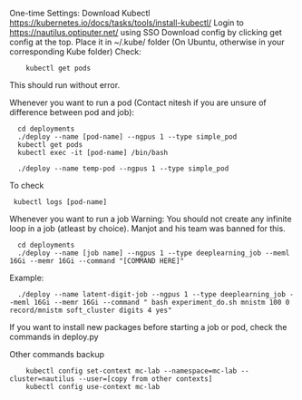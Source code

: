 One-time Settings:
Download Kubectl https://kubernetes.io/docs/tasks/tools/install-kubectl/
Login to https://nautilus.optiputer.net/ using SSO
Download config by clicking get config at the top. Place it in ~/.kube/ folder (On Ubuntu, otherwise in your corresponding Kube folder)
Check:
```
    kubectl get pods
```
This should run without error.


Whenever you want to run a pod (Contact nitesh if you are unsure of difference between pod and job):
```
  cd deployments
  ./deploy --name [pod-name] --ngpus 1 --type simple_pod
  kubectl get pods
  kubectl exec -it [pod-name] /bin/bash 
```
```
  ./deploy --name temp-pod --ngpus 1 --type simple_pod
```

To check
```
 kubectl logs [pod-name]
```


Whenever you want to run a job 
Warning: You should not create any infinite loop in a job (atleast by choice). Manjot and his team was banned for this.
```
  cd deployments
  ./deploy --name [job name] --ngpus 1 --type deeplearning_job --meml 16Gi --memr 16Gi --command "[COMMAND HERE]"
```
Example:
```
  ./deploy --name latent-digit-job --ngpus 1 --type deeplearning_job --meml 16Gi --memr 16Gi --command " bash experiment_do.sh mnistm 100 0 record/mnistm soft_cluster digits 4 yes"
```

If you want to install new packages before starting a job or pod, check the commands in deploy.py



Other commands backup
```
    kubectl config set-context mc-lab --namespace=mc-lab --cluster=nautilus --user=[copy from other contexts]
    kubectl config use-context mc-lab
```

